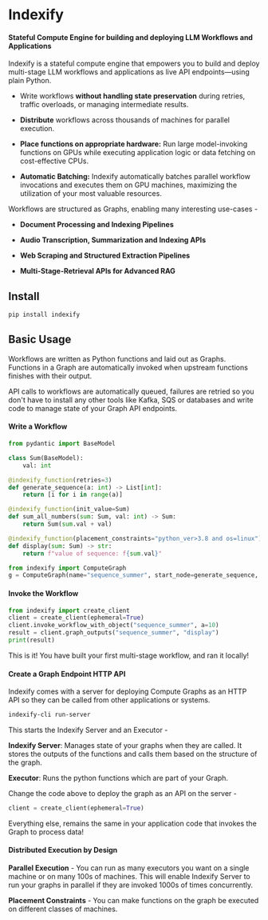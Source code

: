 # Indexify 

#### Stateful Compute Engine for building and deploying LLM Workflows and Applications

Indexify is a stateful compute engine that empowers you to build and deploy multi-stage LLM workflows and applications as live API endpoints—using plain Python. 

* Write workflows **without handling state preservation** during retries, traffic overloads, or managing intermediate results.

* **Distribute** workflows across thousands of machines for parallel execution.

* **Place functions on appropriate hardware:** Run large model-invoking functions on GPUs while executing application logic or data fetching on cost-effective CPUs.

* **Automatic Batching:** Indexify automatically batches parallel workflow invocations and executes them on GPU machines, maximizing the utilization of your most valuable resources.

Workflows are structured as Graphs, enabling many interesting use-cases -

- **Document Processing and Indexing Pipelines**

- **Audio Transcription, Summarization and Indexing APIs**

- **Web Scraping and Structured Extraction Pipelines**

- **Multi-Stage-Retrieval APIs for Advanced RAG**


## Install 
```bash
pip install indexify
```

## Basic Usage 

Workflows are written as Python functions and laid out as Graphs. Functions in a Graph are automatically invoked when upstream functions finishes with their output.

API calls to workflows are automatically queued, failures are retried so you don't have to install any other tools like Kafka, SQS or databases and write code to manage state of your Graph API endpoints.

#### Write a Workflow 
```python
from pydantic import BaseModel

class Sum(BaseModel):
    val: int

@indexify_function(retries=3)
def generate_sequence(a: int) -> List[int]:
    return [i for i in range(a)]

@indexify_function(init_value=Sum)
def sum_all_numbers(sum: Sum, val: int) -> Sum:
    return Sum(sum.val + val)

@indexify_function(placement_constraints="python_ver>3.8 and os=linux")
def display(sum: Sum) -> str:
    return f"value of sequence: f{sum.val}"

from indexify import ComputeGraph
g = ComputeGraph(name="sequence_summer", start_node=generate_sequence, description="Simple Sequence Summer")
```

#### Invoke the Workflow 
```python
from indexify import create_client 
client = create_client(ephemeral=True)
client.invoke_workflow_with_object("sequence_summer", a=10)
result = client.graph_outputs("sequence_summer", "display")
print(result)
```

This is it! You have built your first multi-stage workflow, and ran it locally! 

#### Create a Graph Endpoint HTTP API  

Indexify comes with a server for deploying Compute Graphs as an HTTP API so they can be called from other applications or systems.

```bash
indexify-cli run-server
```

This starts the Indexify Server and an Executor - 

**Indexify Server**: Manages state of your graphs when they are called. It stores the outputs of the functions and calls them based on the structure of the graph. 

**Executor**: Runs the python functions which are part of your Graph.

Change the code above to deploy the graph as an API on the server -

```python
client = create_client(ephemeral=True)
```

Everything else, remains the same in your application code that invokes the Graph to process data! 

#### Distributed Execution by Design 

**Parallel Execution** - You can run as many executors you want on a single machine or on many 100s of machines. This will enable Indexify Server to run your graphs in parallel if they are invoked 1000s of times concurrently. 

**Placement Constraints** - You can make functions on the graph be executed on different classes of machines.


